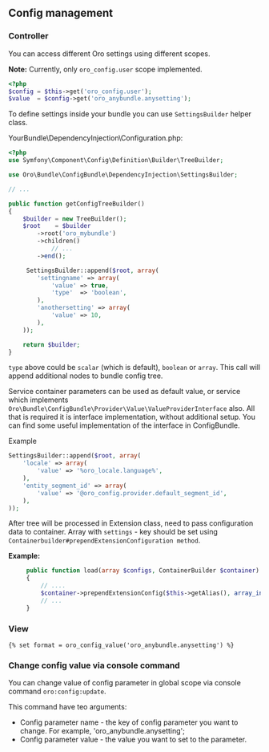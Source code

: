 ## Config management
### Controller
You can access different Oro settings using different scopes.

**Note:** Currently, only `oro_config.user` scope implemented.

``` php
<?php
$config = $this->get('oro_config.user');
$value  = $config->get('oro_anybundle.anysetting');
```

To define settings inside your bundle you can use `SettingsBuilder` helper class.

YourBundle\DependencyInjection\Configuration.php:

``` php
<?php
use Symfony\Component\Config\Definition\Builder\TreeBuilder;

use Oro\Bundle\ConfigBundle\DependencyInjection\SettingsBuilder;

// ...

public function getConfigTreeBuilder()
{
    $builder = new TreeBuilder();
    $root    = $builder
        ->root('oro_mybundle')
        ->children()
            // ...
        ->end();

     SettingsBuilder::append($root, array(
        'settingname' => array(
            'value' => true,
            'type'  => 'boolean',
        ),
        'anothersetting' => array(
            'value' => 10,
        ),
    ));

    return $builder;
}
```

`type` above could be `scalar` (which is default), `boolean` or `array`.
This call will append additional nodes to bundle config tree.

Service container parameters can be used as default value, or service which implements `Oro\Bundle\ConfigBundle\Provider\Value\ValueProviderInterface` also. All that is required it is interface implementation, without additional setup. You can find some useful implementation of the interface in ConfigBundle.

Example

```php
SettingsBuilder::append($root, array(
    'locale' => array(
        'value' => '%oro_locale.language%',
    ),
    'entity_segment_id' => array(
        'value' => '@oro_config.provider.default_segment_id',
    ),
));
```

After tree will be processed in Extension class, need to pass configuration data to container.
Array with `settings` - key should be set using `Containerbuilder#prependExtensionConfiguration method`.

**Example:**
``` php
     public function load(array $configs, ContainerBuilder $container)
     {
         // ....
         $container->prependExtensionConfig($this->getAlias(), array_intersect_key($config, array_flip(['settings'])));
         // ...
     }
```

### View

```
{% set format = oro_config_value('oro_anybundle.anysetting') %}
```

### Change config value via console command
  
You can change value of config parameter in global scope via console command `oro:config:update`.

This command have teo arguments:

 - Config parameter name - the key of config parameter you want to change. For example, 'oro_anybundle.anysetting';
 - Config parameter value - the value you want to set to the parameter.
